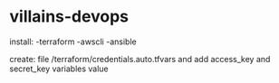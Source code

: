 # villains-devops

install:
-terraform
-awscli
-ansible

create:
file /terraform/credentials.auto.tfvars and add access_key and secret_key variables value